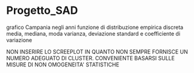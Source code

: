 # Progetto_SAD
grafico Campania negli anni
funzione di distribuzione empirica discreta
media, mediana, moda
varianza, deviazione standard e coefficiente di variazione


NON INSERIRE LO SCREEPLOT IN QUANTO NON SEMPRE FORNISCE UN NUMERO ADEGUATO DI CLUSTER. CONVENIENTE BASARSI SULLE MISURE DI NON OMOGENEITA' STATISTICHE
